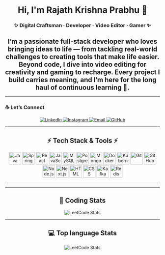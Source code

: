 <h1 align="center">Hi, I'm Rajath Krishna Prabhu 👋</h1>

<h3 align="center">✨ Digital Craftsman · Developer · Video Editor · Gamer ✨</h3>

<h2 align="center">
  I’m a passionate <b>full-stack developer</b> who loves bringing ideas to life — from tackling real-world challenges to creating tools that make life easier.  
  Beyond code, I dive into <b>video editing</b> for creativity and <b>gaming</b> to recharge.  
  Every project I build carries meaning, and I’m here for the long haul of continuous learning 🚀.
</h2>

---

### ☕ Let’s Connect  
<p align="center">
  <a href="https://www.linkedin.com/in/rajathkrishnaprabhu/" target="_blank">
    <img alt="LinkedIn" title="Connect on LinkedIn" src="https://custom-icon-badges.demolab.com/badge/-LinkedIn-0A66C2?logo=linkedin&logoColor=white&style=for-the-badge"/>
  </a>
  <a href="https://www.instagram.com/rajathkprabhu/" target="_blank">
    <img alt="Instagram" title="Follow on Instagram" src="https://custom-icon-badges.demolab.com/badge/-Instagram-DD2A7B?logo=instagram&logoColor=white&style=for-the-badge"/>
  </a>
  <a href="mailto:rajathkrishnaprabhu@gmail.com">
    <img alt="Email" title="Send Email" src="https://custom-icon-badges.demolab.com/badge/-Gmail-D14836?logo=gmail&logoColor=white&style=for-the-badge"/>
  </a>
  <a href="https://github.com/RealKrisMiles" target="_blank">
    <img alt="GitHub" title="Follow me on GitHub" src="https://custom-icon-badges.demolab.com/badge/-GitHub-181717?logo=github&logoColor=white&style=for-the-badge"/>
  </a>
</p>

---

<h2 align="center">⚡ Tech Stack & Tools ⚡</h2>
<p align="center">
  <img alt="Java" width="40px" src="https://cdn.jsdelivr.net/gh/devicons/devicon/icons/java/java-original.svg"/>
  <img alt="Spring Boot" width="40px" src="https://cdn.jsdelivr.net/gh/devicons/devicon/icons/spring/spring-original.svg"/>
  <img alt="React" width="40px" src="https://cdn.jsdelivr.net/gh/devicons/devicon/icons/react/react-original.svg"/>
  <img alt="JavaScript" width="40px" src="https://cdn.jsdelivr.net/gh/devicons/devicon/icons/javascript/javascript-original.svg"/>
  <img alt="MySQL" width="40px" src="https://cdn.jsdelivr.net/gh/devicons/devicon/icons/mysql/mysql-original.svg"/>
  <img alt="PostgreSQL" width="40px" src="https://cdn.jsdelivr.net/gh/devicons/devicon/icons/postgresql/postgresql-original.svg"/>
  <img alt="MongoDB" width="40px" src="https://cdn.jsdelivr.net/gh/devicons/devicon/icons/mongodb/mongodb-original.svg"/>
  <img alt="Docker" width="40px" src="https://cdn.jsdelivr.net/gh/devicons/devicon/icons/docker/docker-original.svg"/>
  <img alt="Kubernetes" width="40px" src="https://cdn.jsdelivr.net/gh/devicons/devicon/icons/kubernetes/kubernetes-plain.svg"/>
  <img alt="Git" width="40px" src="https://cdn.jsdelivr.net/gh/devicons/devicon/icons/git/git-original.svg"/>
  <img alt="GitHub" width="40px" src="https://cdn.jsdelivr.net/gh/devicons/devicon/icons/github/github-original.svg"/>
  <img alt="Node.js" width="40px" src="https://cdn.jsdelivr.net/gh/devicons/devicon/icons/nodejs/nodejs-original.svg"/>
  <img alt="Next.js" width="40px" src="https://cdn.jsdelivr.net/gh/devicons/devicon/icons/nextjs/nextjs-original.svg"/>
  <img alt="HTML" width="40px" src="https://cdn.jsdelivr.net/gh/devicons/devicon/icons/html5/html5-plain.svg"/>
  <img alt="CSS" width="40px" src="https://cdn.jsdelivr.net/gh/devicons/devicon/icons/css3/css3-plain.svg"/>
  <img alt="Kafka" width="40px" src="https://cdn.jsdelivr.net/gh/devicons/devicon/icons/apachekafka/apachekafka-original.svg"/>
  <img alt="Redis" width="40px" src="https://cdn.jsdelivr.net/gh/devicons/devicon/icons/redis/redis-original.svg"/>
</p>

---


---

<h2 align="center">🎯 Coding Stats</h2>
<p align="center">
  <img src="https://leetcard.jacoblin.cool/RajathKrishnaPrabhu?theme=light,unicorn" alt="LeetCode Stats"/>
</p>

---
<h2 align="center">💻 Top language Stats</h2>
<p align="center">
  <img src="https://github-readme-stats.vercel.app/api/top-langs/?username=RealKrisMiles&layout=compact" alt="LeetCode Stats"/>
</p>

